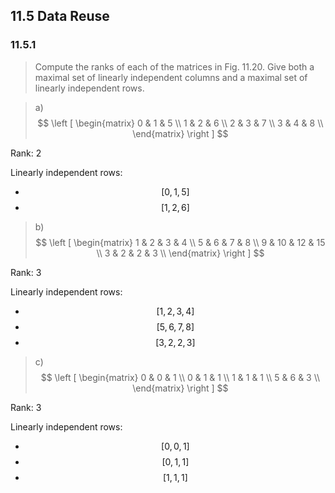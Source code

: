 ## 11.5 Data Reuse

### 11.5.1

> Compute the ranks of each of the matrices in Fig. 11.20. Give both a maximal set of linearly independent columns and a maximal set of linearly independent rows.

> a) $$
\left [
\begin{matrix}
0 & 1 & 5 \\
1 & 2 & 6 \\
2 & 3 & 7 \\
3 & 4 & 8 \\
\end{matrix}
\right ]
$$

Rank: 2

Linearly independent rows:
* $$[0, 1, 5]$$
* $$[1, 2, 6]$$

> b) $$
\left [
\begin{matrix}
1 & 2 & 3 & 4 \\
5 & 6 & 7 & 8 \\
9 & 10 & 12 & 15 \\
3 & 2 & 2 & 3 \\
\end{matrix}
\right ]
$$

Rank: 3

Linearly independent rows:
* $$[1, 2, 3, 4]$$
* $$[5, 6, 7, 8]$$
* $$[3, 2, 2, 3]$$

> c) $$
\left [
\begin{matrix}
0 & 0 & 1 \\
0 & 1 & 1 \\
1 & 1 & 1 \\
5 & 6 & 3 \\
\end{matrix}
\right ]
$$

Rank: 3

Linearly independent rows:
* $$[0, 0, 1]$$
* $$[0, 1, 1]$$
* $$[1, 1, 1]$$


